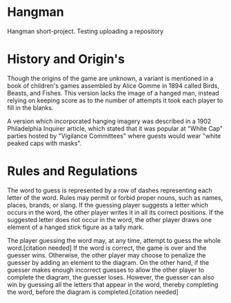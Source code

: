# Hangman
Hangman short-project. Testing uploading a repository

# History and Origin's
Though the origins of the game are unknown, a variant is mentioned in a book of children's games assembled by Alice Gomme in 1894 called Birds,
Beasts, and Fishes. This version lacks the image of a hanged man, instead relying on keeping score as to the number of attempts it took each player 
to fill in the blanks.

A version which incorporated hanging imagery was described in a 1902 Philadelphia Inquirer article, which stated that it was popular at "White Cap" parties
hosted by "Vigilance Committees" where guests would wear "white peaked caps with masks".

# Rules and Regulations
The word to guess is represented by a row of dashes representing each letter of the word. Rules may permit or forbid proper nouns, such as names, places, 
brands, or slang. If the guessing player suggests a letter which occurs in the word, the other player writes it in all its correct positions. If the 
suggested letter does not occur in the word, the other player draws one element of a hanged stick figure as a tally mark.

The player guessing the word may, at any time, attempt to guess the whole word.[citation needed] If the word is correct, the game is over and the guesser
wins. Otherwise, the other player may choose to penalize the guesser by adding an element to the diagram. On the other hand, if the guesser makes enough
incorrect guesses to allow the other player to complete the diagram, the guesser loses. However, the guesser can also win by guessing all the letters that
appear in the word, thereby completing the word, before the diagram is completed.[citation needed]
